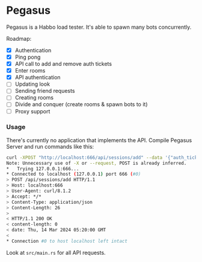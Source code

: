 # Pegasus
Pegasus is a Habbo load tester. It's able to spawn many bots concurrently.

Roadmap:
- [X] Authentication
- [X] Ping pong
- [X] API call to add and remove auth tickets
- [X] Enter rooms
- [X] API authentication
- [ ] Updating look
- [ ] Sending friend requests
- [ ] Creating rooms
- [ ] Divide and conquer (create rooms & spawn bots to it)
- [ ] Proxy support

### Usage
There's currently no application that implements the API. Compile Pegasus Server and run commands like this:

```bash
curl -XPOST "http://localhost:666/api/sessions/add" --data '{"auth_ticket": "aardbei"}' -H "Content-Type: application/json" -v
Note: Unnecessary use of -X or --request, POST is already inferred.
*   Trying 127.0.0.1:666...
* Connected to localhost (127.0.0.1) port 666 (#0)
> POST /api/sessions/add HTTP/1.1
> Host: localhost:666
> User-Agent: curl/8.1.2
> Accept: */*
> Content-Type: application/json
> Content-Length: 26
> 
< HTTP/1.1 200 OK
< content-length: 0
< date: Thu, 14 Mar 2024 05:20:00 GMT
< 
* Connection #0 to host localhost left intact
```

Look at `src/main.rs` for all API requests.